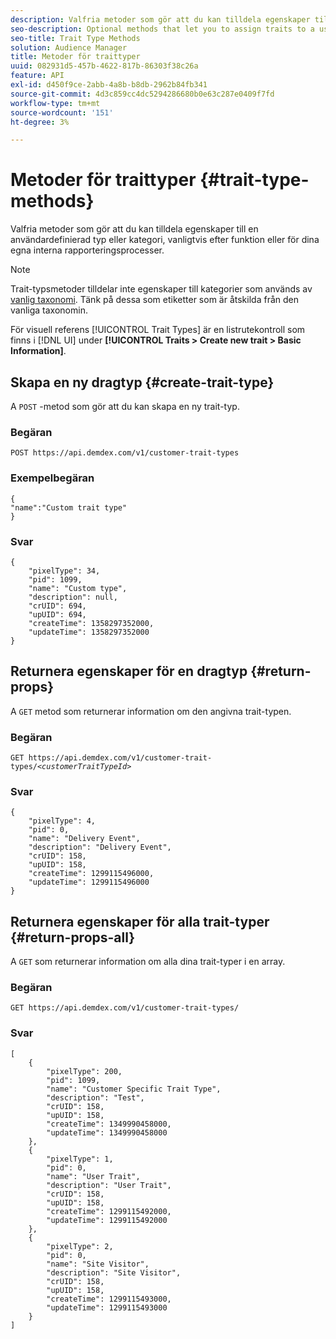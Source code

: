 ```yaml
---
description: Valfria metoder som gör att du kan tilldela egenskaper till en användardefinierad typ eller kategori, vanligtvis efter funktion eller för dina egna interna rapporteringsprocesser.
seo-description: Optional methods that let you to assign traits to a user-defined type or category, usually according to function or for your own internal reporting processes.
seo-title: Trait Type Methods
solution: Audience Manager
title: Metoder för traittyper
uuid: 082931d5-457b-4622-817b-86303f38c26a
feature: API
exl-id: d450f9ce-2abb-4a8b-b8db-2962b84fb341
source-git-commit: 4d3c859cc4dc5294286680b0e63c287e0409f7fd
workflow-type: tm+mt
source-wordcount: '151'
ht-degree: 3%

---
```


# Metoder för traittyper {#trait-type-methods}

Valfria metoder som gör att du kan tilldela egenskaper till en användardefinierad typ eller kategori, vanligtvis efter funktion eller för dina egna interna rapporteringsprocesser.

<!-- c_rest_api_trait_types_intro.xml -->

>[!NOTE]
>
>Trait-typsmetoder tilldelar inte egenskaper till kategorier som används av [vanlig taxonomi](../../api/rest-api-main/aam-api-taxonomy.md#taxonomic-api-methods). Tänk på dessa som etiketter som är åtskilda från den vanliga taxonomin.

För visuell referens [!UICONTROL Trait Types] är en listrutekontroll som finns i [!DNL UI] under **[!UICONTROL Traits > Create new trait > Basic Information]**.

## Skapa en ny dragtyp {#create-trait-type}

A `POST` -metod som gör att du kan skapa en ny trait-typ.

<!-- r_rest_api_create_trait_type.xml -->

### Begäran

`POST https://api.demdex.com/v1/customer-trait-types`

### Exempelbegäran

```
{
"name":"Custom trait type"
}
```

### Svar

```
{
    "pixelType": 34,
    "pid": 1099,
    "name": "Custom type",
    "description": null,
    "crUID": 694,
    "upUID": 694,
    "createTime": 1358297352000,
    "updateTime": 1358297352000
}
```

## Returnera egenskaper för en dragtyp {#return-props}

A `GET` metod som returnerar information om den angivna trait-typen.

<!-- r_rest_api_get_trait_type.xml -->

### Begäran

`GET https://api.demdex.com/v1/customer-trait-types/`*`<customerTraitTypeId>`*

### Svar

```
{
    "pixelType": 4,
    "pid": 0,
    "name": "Delivery Event",
    "description": "Delivery Event",
    "crUID": 158,
    "upUID": 158,
    "createTime": 1299115496000,
    "updateTime": 1299115496000
}
```

## Returnera egenskaper för alla trait-typer {#return-props-all}

A `GET` som returnerar information om alla dina trait-typer i en array.

<!-- r_rest_api_get_trait_types.xml -->

### Begäran

`GET https://api.demdex.com/v1/customer-trait-types/`

### Svar

```
[
    {
        "pixelType": 200,
        "pid": 1099,
        "name": "Customer Specific Trait Type",
        "description": "Test",
        "crUID": 158,
        "upUID": 158,
        "createTime": 1349990458000,
        "updateTime": 1349990458000
    },
    {
        "pixelType": 1,
        "pid": 0,
        "name": "User Trait",
        "description": "User Trait",
        "crUID": 158,
        "upUID": 158,
        "createTime": 1299115492000,
        "updateTime": 1299115492000
    },
    {
        "pixelType": 2,
        "pid": 0,
        "name": "Site Visitor",
        "description": "Site Visitor",
        "crUID": 158,
        "upUID": 158,
        "createTime": 1299115493000,
        "updateTime": 1299115493000
    }
]
```
